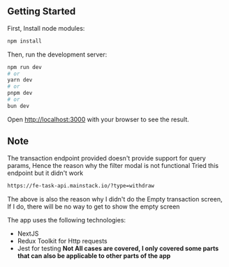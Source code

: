 ## Getting Started

First, Install node modules:

```bash
npm install
```

Then, run the development server:

```bash
npm run dev
# or
yarn dev
# or
pnpm dev
# or
bun dev
```

Open [http://localhost:3000](http://localhost:3000) with your browser to see the result.

## Note

The transaction endpoint provided doesn't provide support for query params, Hence the reason why the filter modal is not functional
Tried this endpoint but it didn't work

```bash
https://fe-task-api.mainstack.io/?type=withdraw
```

The above is also the reason why I didn't do the Empty transaction screen, If I do, there will be no way to get to show the empty screen

The app uses the following technologies:

- NextJS
- Redux Toolkit for Http requests
- Jest for testing
  **Not All cases are covered, I only covered some parts that can also be applicable to other parts of the app**
